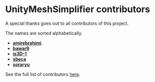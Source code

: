 # UnityMeshSimplifier contributors

A special thanks goes out to all contributors of this project.

The names are sorted alphabetically.

* **[amirebrahimi](https://github.com/amirebrahimi)**
* **[bawar9](https://github.com/bawar9)**
* **[is3D-1](https://github.com/is3D-1)**
* **[sbeca](https://github.com/sbeca)**
* **[soraryu](https://github.com/soraryu)**

See the full list of contributors [here](https://github.com/Whinarn/UnityMeshSimplifier/graphs/contributors).

